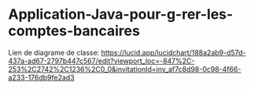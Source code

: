 # Application-Java-pour-g-rer-les-comptes-bancaires

Lien de diagrame de classe:
https://lucid.app/lucidchart/188a2ab9-d57d-437a-ad67-2797b447c567/edit?viewport_loc=-847%2C-253%2C2742%2C1236%2C0_0&invitationId=inv_af7c8d98-0c98-4f66-a233-176db9fe2ad3
